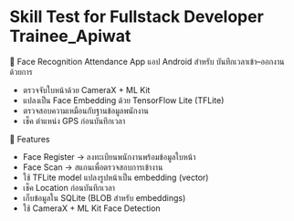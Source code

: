 # Skill Test for Fullstack Developer Trainee_Apiwat

📌 Face Recognition Attendance App
แอป Android สำหรับ บันทึกเวลาเข้า–ออกงาน ด้วยการ
- ตรวจจับใบหน้าด้วย CameraX + ML Kit
- แปลงเป็น Face Embedding ด้วย TensorFlow Lite (TFLite)
- ตรวจสอบความเหมือนกับฐานข้อมูลพนักงาน
- เช็ค ตำแหน่ง GPS ก่อนบันทึกเวลา

🚀 Features
- Face Register → ลงทะเบียนพนักงานพร้อมข้อมูลใบหน้า
- Face Scan → สแกนเพื่อตรวจสอบการเข้างาน
- ใช้ TFLite model แปลงรูปหน้าเป็น embedding (vector)
- เช็ค Location ก่อนบันทึกเวลา
- เก็บข้อมูลใน SQLite (BLOB สำหรับ embeddings)
- ใช้ CameraX + ML Kit Face Detection
